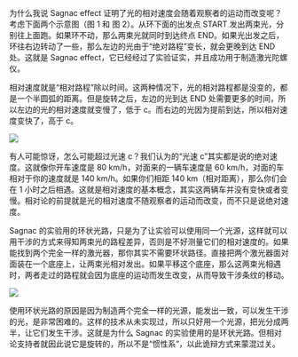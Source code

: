 为什么我说 Sagnac effect 证明了光的相对速度会随着观察者的运动而改变呢？考虑下面两个示意图（图 1 和 图 2）。从环下面的出发点 START 发出两束光，分别往上面跑。如果环不动，那么两束光就同时到达终点 END。如果光出发之后，环往右边转动了一些，那么左边的光由于“绝对路程”变长，就会更晚到达 END 处。这就是 Sagnac effect，它已经经过了实验证实，并且成功用于制造激光陀螺仪。

相对速度就是“相对路程”除以时间。这两种情况下，光的相对路程都是没变的，都是一个半圆弧的距离。但是旋转之后，左边的光到达 END 处需要更多的时间，所以左边的光的相对速度就变慢了，低于 c。而右边的光因为提前到达，所以相对速度变快了，高于 c。


![](https://substackcdn.com/image/fetch/w_1456,c_limit,f_auto,q_auto:good,fl_progressive:steep/https%3A%2F%2Fbucketeer-e05bbc84-baa3-437e-9518-adb32be77984.s3.amazonaws.com%2Fpublic%2Fimages%2Fdb421c35-c445-48a2-9adf-24c9d329bd68_1327x1327.jpeg)


有人可能惊讶，怎么可能超过光速 c？我们认为的“光速 c”其实都是说的绝对速度。这就像你开车速度是 80 km/h，对面来的一辆车速度是 60 km/h，对面的车相对于你的速度就是 140 km/h。如果你们相距 140 km（相对距离），那么你们会在 1 小时之后相遇。这就是相对速度的基本概念，其实这两辆车并没有变快或者变慢。相对论的前提就是光的相对速度不随观察者的运动而改变，而不只是说绝对速度。

Sagnac 的实验用的环状光路，只是为了让实验可以使用同一个光源，这样就可以用干涉的方式来得知两束光的路程差异，否则是不好测量它们的相对速度的。如果能找到两个完全一样的激光器，那你其实不需要环状路径。直接把两个激光器面对面装在一个底座上，让两束光相对发出。如果平移这个底座，那么这两束光相遇时，两者走过的路程就会因为底座的运动而发生改变，从而导致干涉条纹的移动。


![](https://substackcdn.com/image/fetch/w_1456,c_limit,f_auto,q_auto:good,fl_progressive:steep/https%3A%2F%2Fbucketeer-e05bbc84-baa3-437e-9518-adb32be77984.s3.amazonaws.com%2Fpublic%2Fimages%2Fe89aff7f-a1b7-419d-be70-69986cf4426b_3001x1000.jpeg)


使用环状光路的原因是因为制造两个完全一样的光源，能发出一致，可以发生干涉的光，是非常困难的。这样的技术从未实现过，所以只好用一个光源，把光分成两半，让它们发生干涉。这就是为什么 Sagnac 的实验使用的是环状光路。但相对论支持者就因此说它是旋转的，所以不是“惯性系”，以此诡辩方式来蒙混过关。
